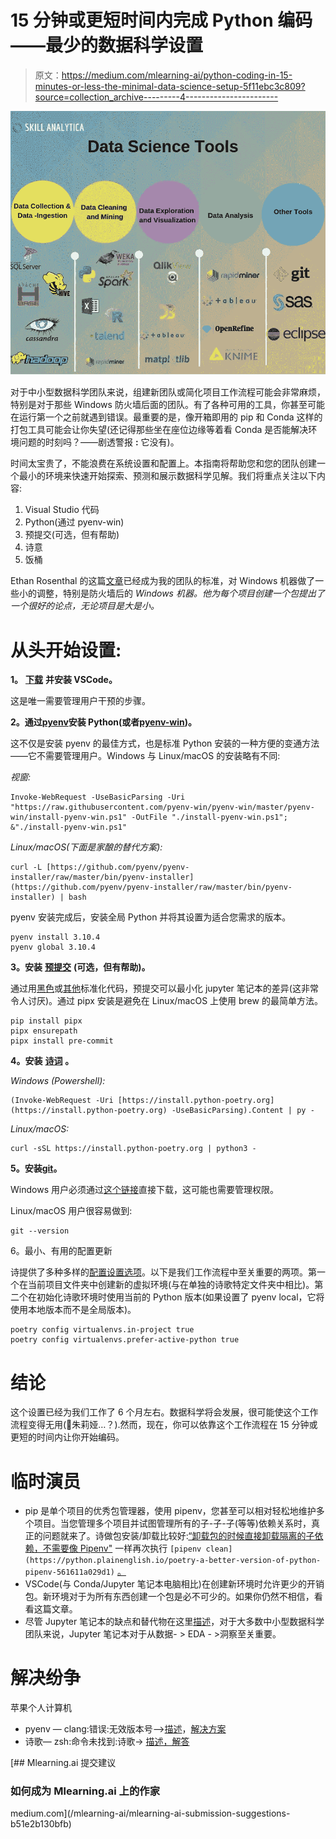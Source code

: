 # 15 分钟或更短时间内完成 Python 编码——最少的数据科学设置

> 原文：<https://medium.com/mlearning-ai/python-coding-in-15-minutes-or-less-the-minimal-data-science-setup-5f11ebc3c809?source=collection_archive---------4----------------------->

![](img/e3f18349b7059b22c4c943555384b430.png)

对于中小型数据科学团队来说，组建新团队或简化项目工作流程可能会非常麻烦，特别是对于那些 Windows 防火墙后面的团队。有了各种可用的工具，你甚至可能在运行第一个之前就遇到错误。最重要的是，像开箱即用的 pip 和 Conda 这样的打包工具可能会让你失望(还记得那些坐在座位边缘等着看 Conda 是否能解决环境问题的时刻吗？——剧透警报 **:** 它没有)。

时间太宝贵了，不能浪费在系统设置和配置上。本指南将帮助您和您的团队创建一个最小的环境来快速开始探索、预测和展示数据科学见解。我们将重点关注以下内容:

1.  Visual Studio 代码
2.  Python(通过 pyenv-win)
3.  预提交(可选，但有帮助)
4.  诗意
5.  饭桶

Ethan Rosenthal 的这篇[文章](https://www.ethanrosenthal.com/2022/02/01/everything-gets-a-package/)已经成为我的团队的标准，对 Windows 机器做了一些小的调整，特别是防火墙后的 *Windows 机器。他为每个项目创建一个包提出了一个很好的论点，无论项目是大是小。*

# 从头开始设置:

**1。** [**下载**](https://code.visualstudio.com) **并安装 VSCode。**

这是唯一需要管理用户干预的步骤。

**2。通过**[**pyenv**](https://github.com/pyenv/pyenv)**安装 Python(或者**[**pyenv-win**](https://github.com/pyenv-win/pyenv-win)**)。**

这不仅是安装 pyenv 的最佳方式，也是标准 Python 安装的一种方便的变通方法——它不需要管理用户。Windows 与 Linux/macOS 的安装略有不同:

*视窗:*

```
Invoke-WebRequest -UseBasicParsing -Uri "https://raw.githubusercontent.com/pyenv-win/pyenv-win/master/pyenv-win/install-pyenv-win.ps1" -OutFile "./install-pyenv-win.ps1"; &"./install-pyenv-win.ps1"
```

*Linux/macOS(下面是家酿的替代方案):*

```
curl -L [https://github.com/pyenv/pyenv-installer/raw/master/bin/pyenv-installer](https://github.com/pyenv/pyenv-installer/raw/master/bin/pyenv-installer) | bash
```

pyenv 安装完成后，安装全局 Python 并将其设置为适合您需求的版本。

```
pyenv install 3.10.4
pyenv global 3.10.4
```

**3。安装** [**预提交**](https://pre-commit.com/#install) **(可选，但有帮助)。**

通过用[黑色](https://github.com/psf/black)或[其他](https://pre-commit.com/hooks.html)标准化代码，预提交可以最小化 jupyter 笔记本的差异(这非常令人讨厌)。通过 pipx 安装是避免在 Linux/macOS 上使用 brew 的最简单方法。

```
pip install pipx
pipx ensurepath
pipx install pre-commit
```

**4。安装** [**诗词**](https://python-poetry.org/docs/#installation) **。**

*Windows (Powershell):*

```
(Invoke-WebRequest -Uri [https://install.python-poetry.org](https://install.python-poetry.org) -UseBasicParsing).Content | py -
```

*Linux/macOS:*

```
curl -sSL https://install.python-poetry.org | python3 -
```

**5。安装**[**git**](https://git-scm.com/downloads)**。**

Windows 用户必须通过[这个链接](https://git-scm.com/download/win)直接下载，这可能也需要管理权限。

Linux/macOS 用户很容易做到:

```
git --version
```

6。最小、有用的配置更新

诗提供了多种多样的[配置设置选项](https://python-poetry.org/docs/configuration/#available-settings)。以下是我们工作流程中至关重要的两项。第一个在当前项目文件夹中创建新的虚拟环境(与在单独的诗歌特定文件夹中相比)。第二个在初始化诗歌环境时使用当前的 Python 版本(如果设置了 pyenv local，它将使用本地版本而不是全局版本)。

```
poetry config virtualenvs.in-project true
poetry config virtualenvs.prefer-active-python true
```

# 结论

这个设置已经为我们工作了 6 个月左右。数据科学将会发展，很可能使这个工作流程变得无用(👀朱莉娅…？).然而，现在，你可以依靠这个工作流程在 15 分钟或更短的时间内让你开始编码。

# 临时演员

*   pip 是单个项目的优秀包管理器，使用 pipenv，您甚至可以相对轻松地维护多个项目。当您管理多个项目并试图管理所有的子-子-子(等等)依赖关系时，真正的问题就来了。诗做包安装/卸载比较好:[“卸载包的时候直接卸载隔离的子依赖，不需要像 Pipenv"](https://python.plainenglish.io/poetry-a-better-version-of-python-pipenv-561611a029d1) 一样再次执行 `[pipenv clean](https://python.plainenglish.io/poetry-a-better-version-of-python-pipenv-561611a029d1)` [。](https://python.plainenglish.io/poetry-a-better-version-of-python-pipenv-561611a029d1)
*   VSCode(与 Conda/Jupyter 笔记本电脑相比)在创建新环境时允许更少的开销包。新环境对于为所有东西创建一个包是必不可少的。如果你仍然不相信，看看这篇文章。
*   尽管 Jupyter 笔记本的缺点和替代物在这里[描述](/geekculture/why-i-stopped-using-jupyter-notebook-and-why-you-should-too-f5a3b00e90a6)，对于大多数中小型数据科学团队来说，Jupyter 笔记本对于从数据- > EDA - >洞察至关重要。

# 解决纷争

苹果个人计算机

*   pyenv — clang:错误:无效版本号-->[描述](https://emilwypych.com/2020/11/23/pyenv-problem-macosx_deployment_target11-0/?cn-reloaded=1&cn-reloaded=1)，[解决方案](https://stackoverflow.com/questions/34617452/how-to-update-xcode-from-command-line)
*   诗歌— zsh:命令未找到:诗歌-> [描述，解答](https://github.com/python-poetry/poetry/issues/507#issuecomment-1157103570)

[](/mlearning-ai/mlearning-ai-submission-suggestions-b51e2b130bfb) [## Mlearning.ai 提交建议

### 如何成为 Mlearning.ai 上的作家

medium.com](/mlearning-ai/mlearning-ai-submission-suggestions-b51e2b130bfb)